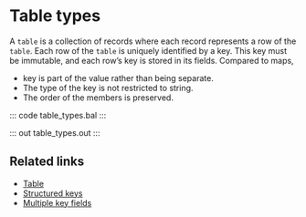 # Table types

A `table` is a collection of records where each record represents a row of the `table`. Each row of the `table` is uniquely identified by a key. This key must be immutable, and each row’s key is stored in its fields.
Compared to maps,
- key is part of the value rather than being separate.
- The type of the key is not restricted to string.
- The order of the members is preserved.

::: code table_types.bal :::

::: out table_types.out :::

## Related links
- [Table](https://ballerina.io/learn/by-example/table/)
- [Structured keys](https://ballerina.io/learn/by-example/multiple-key-fields/)
- [Multiple key fields](https://ballerina.io/learn/by-example/multiple-key-fields/)
